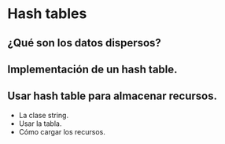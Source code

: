 # Hash tables

## ¿Qué son los datos dispersos?

## Implementación de un hash table.

## Usar hash table para almacenar recursos.
- La clase string.
- Usar la tabla.
- Cómo cargar los recursos.
